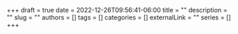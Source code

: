 +++ 
draft = true
date = 2022-12-26T09:56:41-06:00
title = ""
description = ""
slug = ""
authors = []
tags = []
categories = []
externalLink = ""
series = []
+++
